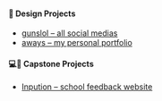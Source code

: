 #### 🎨 Design Projects
-  [gunslol – all social medias](https://guns.lol/flyaway999)
-  [aways – my personal portfolio](https://flyaway999.github.io/aways/home/index.html)
#### 💻💬 Capstone Projects
- [Inpution – school feedback website](https://flyaway999.github.io/TCC-FEEDBACK/home-page/index.html)
